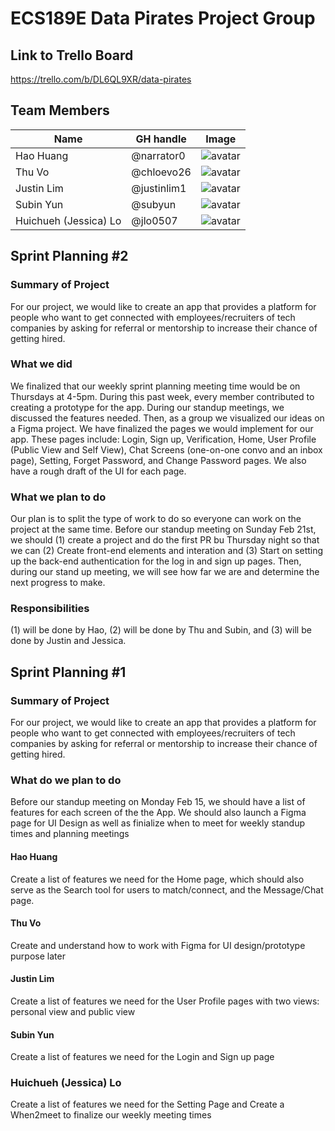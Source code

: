 
# ECS189E Data Pirates Project Group

## Link to Trello Board

https://trello.com/b/DL6QL9XR/data-pirates

## Team Members

| Name | GH handle | Image |
|------|-----------|-------|
| Hao Huang | @narrator0 | ![avatar](https://avatars.githubusercontent.com/u/12046461?s=460&u=e2aae13f6ae817b98d3dd43dd1fd02f1f2144d3c&v=4) |
|  Thu Vo | @chloevo26 | ![avatar](https://avatars.githubusercontent.com/u/53985210?s=400&v=4) |
| Justin Lim | @justinlim1 | ![avatar](https://avatars.githubusercontent.com/u/17295146?s=400&v=4) |
| Subin Yun | @subyun | ![avatar](https://avatars.githubusercontent.com/u/50339908?s=400&v=4) |
| Huichueh (Jessica) Lo | @jlo0507 | ![avatar](https://avatars.githubusercontent.com/u/72643524?s=400&u=a1b8c26df3bfe347d28dd031dfa88b1d3fcf3ef4&v=4) |

## Sprint Planning #2

### Summary of Project

For our project, we would like to create an app that provides a platform for people who want to get connected with employees/recruiters of tech companies by asking for referral or mentorship to increase their chance of getting hired.

### What we did

We finalized that our weekly sprint planning meeting time would be on Thursdays at 4-5pm. During this past week, every member contributed to creating a prototype for the app. During our standup meetings, we discussed the features needed. Then, as a group we visualized our ideas on a Figma project. We have finalized the pages we would implement for our app. These pages include: Login, Sign up, Verification, Home, User Profile (Public View and Self View), Chat Screens (one-on-one convo and an inbox page), Setting, Forget Password, and Change Password pages. We also have a rough draft of the UI for each page.

### What we plan to do

Our plan is to split the type of work to do so everyone can work on the project at the same time. Before our standup meeting on Sunday Feb 21st, we should (1) create a project and do the first PR bu Thursday night so that we can (2) Create front-end elements and interation and (3) Start on setting up the back-end authentication for the log in and sign up pages. Then, during our stand up meeting, we will see how far we are and determine the next progress to make.

### Responsibilities

(1) will be done by Hao, (2) will be done by Thu and Subin, and (3) will be done by Justin and Jessica.

## Sprint Planning #1

### Summary of Project
For our project, we would like to create an app that provides a platform for people who want to get connected with employees/recruiters of tech companies by asking for referral or mentorship to increase their chance of getting hired.

### What do we plan to do
Before our standup meeting on Monday Feb 15, we should have a list of features for each screen of the the App. We should also launch a Figma page for UI Design as well as finialize when to meet for weekly standup times and planning meetings

#### Hao Huang
Create a list of features we need for the Home page, which should also serve as the Search tool for users to match/connect, and the Message/Chat page.

#### Thu Vo
Create and understand how to work with Figma for UI design/prototype purpose later

#### Justin Lim
Create a list of features we need for the User Profile pages with two views: personal view and public view

#### Subin Yun
Create a list of features we need for the Login and Sign up page

### Huichueh (Jessica) Lo
Create a list of features we need for the Setting Page and Create a When2meet to finalize our weekly meeting times

